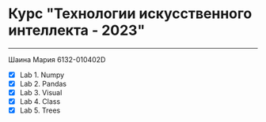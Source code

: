 # Курс "Технологии искусственного интеллекта - 2023"
--------------------------------
Шаина Мария 6132-010402D

- [x] Lab 1. Numpy
- [x] Lab 2. Pandas 
- [x] Lab 3. Visual
- [x] Lab 4. Class
- [x] Lab 5. Trees
